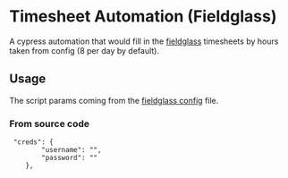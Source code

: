# Timesheet Automation (Fieldglass)

A cypress automation that would fill in the [fieldglass](https://www.fieldglass.net) timesheets by hours taken from config (8 per day by default).

## Usage

The script params coming from the [fieldglass config](./cypress/fixtures/fieldglass_config.json) file.

### From source code

```
 "creds": {
        "username": "",
        "password": ""
    },
